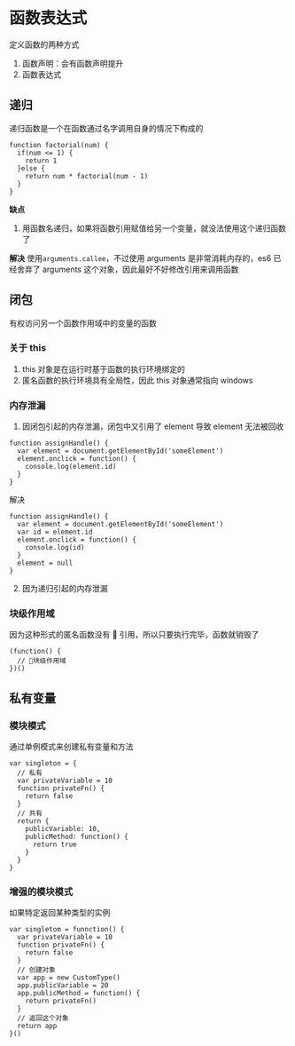 # 函数表达式

定义函数的两种方式

1. 函数声明：会有函数声明提升
2. 函数表达式

## 递归

递归函数是一个在函数通过名字调用自身的情况下构成的

```
function factorial(num) {
  if(num <= 1) {
    return 1
  }else {
    return num * factorial(num - 1)
  }
}
```

**缺点**

1. 用函数名递归，如果将函数引用赋值给另一个变量，就没法使用这个递归函数了

**解决**
使用`arguments.callee`，不过使用 arguments 是非常消耗内存的，es6 已经舍弃了 arguments 这个对象，因此最好不好修改引用来调用函数

## 闭包

有权访问另一个函数作用域中的变量的函数

### 关于 this

1. this 对象是在运行时基于函数的执行环境绑定的
2. 匿名函数的执行环境具有全局性，因此 this 对象通常指向 windows

### 内存泄漏

1. 因闭包引起的内存泄漏，闭包中又引用了 element 导致 element 无法被回收

```
function assignHandle() {
  var element = document.getElementById('someElement')
  element.onclick = function() {
    console.log(element.id)
  }
}
```

解决

```
function assignHandle() {
  var element = document.getElementById('someElement')
  var id = element.id
  element.onclick = function() {
    console.log(id)
  }
  element = null
}
```

2. 因为递归引起的内存泄漏

### 块级作用域

因为这种形式的匿名函数没有  引用，所以只要执行完毕，函数就销毁了

```
(function() {
  // 块级作用域
})()
```

## 私有变量

### 模块模式

通过单例模式来创建私有变量和方法

```
var singleton = {
  // 私有
  var privateVariable = 10
  function privateFn() {
    return false
  }
  // 共有
  return {
    publicVariable: 10,
    publicMethod: function() {
      return true
    }
  }
}
```

### 增强的模块模式

如果特定返回某种类型的实例

```
var singletom = funnction() {
  var privateVariable = 10
  function privateFn() {
    return false
  }
  // 创建对象
  var app = new CustomType()
  app.publicVariable = 20
  app.publicMethod = function() {
    return privateFn()
  }
  // 返回这个对象
  return app
}()
```
